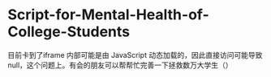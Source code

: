 # Script-for-Mental-Health-of-College-Students
目前卡到了iframe 内部可能是由 JavaScript 动态加载的，因此直接访问可能导致 null，这个问题上。有会的朋友可以帮帮忙完善一下拯救数万大学生（）
